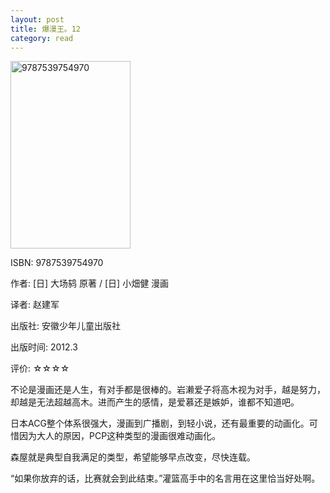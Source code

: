 ```yaml
---
layout: post
title: 爆漫王。12
category: read
---
```

<img class="cover" alt="9787539754970" src="/images/2012/12/9787539754970-192x300.jpg" width="192" height="300" />

ISBN: 9787539754970

作者: [日] 大场鸫 原著 / [日] 小畑健 漫画

译者: 赵建军

出版社: 安徽少年儿童出版社

出版时间: 2012.3

评价: ☆☆☆☆

不论是漫画还是人生，有对手都是很棒的。岩濑爱子将高木视为对手，越是努力，却越是无法超越高木。进而产生的感情，是爱慕还是嫉妒，谁都不知道吧。

日本ACG整个体系很强大，漫画到广播剧，到轻小说，还有最重要的动画化。可惜因为大人的原因，PCP这种类型的漫画很难动画化。

森屋就是典型自我满足的类型，希望能够早点改变，尽快连载。

“如果你放弃的话，比赛就会到此结束。”灌篮高手中的名言用在这里恰当好处啊。
